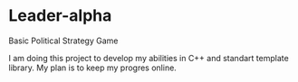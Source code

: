 # Leader-alpha
Basic Political Strategy Game 

I am doing this project to develop my abilities in C++ and standart template library. My plan is to keep my progres online.
